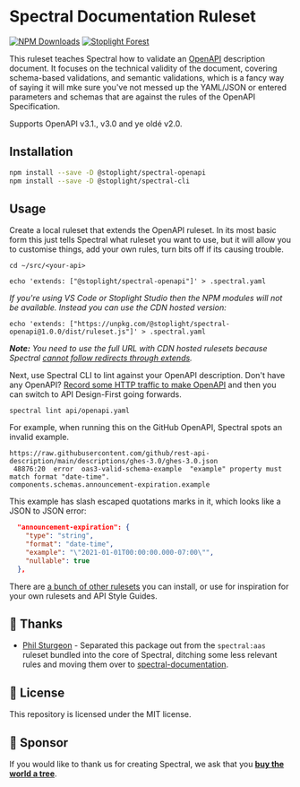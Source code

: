 # Spectral Documentation Ruleset

[![NPM Downloads](https://img.shields.io/npm/dw/@stoplight/spectral-openapi?color=blue)](https://www.npmjs.com/package/@stoplight/spectral-openapi) [![Stoplight Forest](https://img.shields.io/ecologi/trees/stoplightinc)][stoplight_forest]

This ruleset teaches Spectral how to validate an [OpenAPI](https://spec.openapis.org/oas/v3.1.0) description document. It focuses on the technical validity of the document, covering schema-based validations, and semantic validations, which is a fancy way of saying it will mke sure you've not messed up the YAML/JSON or entered parameters and schemas that are against the rules of the OpenAPI Specification. 

Supports OpenAPI v3.1., v3.0 and ye oldé v2.0.

## Installation

``` bash
npm install --save -D @stoplight/spectral-openapi
npm install --save -D @stoplight/spectral-cli
```

## Usage


Create a local ruleset that extends the OpenAPI ruleset. In its most basic form this just tells Spectral what ruleset you want to use, but it will allow you to customise things, add your own rules, turn bits off if its causing trouble.

```
cd ~/src/<your-api>

echo 'extends: ["@stoplight/spectral-openapi"]' > .spectral.yaml
```

_If you're using VS Code or Stoplight Studio then the NPM modules will not be available. Instead you can use the CDN hosted version:_

```
echo 'extends: ["https://unpkg.com/@stoplight/spectral-openapi@1.0.0/dist/ruleset.js"]' > .spectral.yaml
```

_**Note:** You need to use the full URL with CDN hosted rulesets because Spectral [cannot follow redirects through extends](https://github.com/stoplightio/spectral/issues/2266)._

Next, use Spectral CLI to lint against your OpenAPI description. Don't have any OpenAPI? [Record some HTTP traffic to make OpenAPI](https://apisyouwonthate.com/blog/creating-openapi-from-http-traffic) and then you can switch to API Design-First going forwards.

```
spectral lint api/openapi.yaml
```

For example, when running this on the GitHub OpenAPI, Spectral spots an invalid example.

```
https://raw.githubusercontent.com/github/rest-api-description/main/descriptions/ghes-3.0/ghes-3.0.json
 48876:20  error  oas3-valid-schema-example  "example" property must match format "date-time".                       components.schemas.announcement-expiration.example
```

This example has slash escaped quotations marks in it, which looks like a JSON to JSON error:

```json
  "announcement-expiration": {
    "type": "string",
    "format": "date-time",
    "example": "\"2021-01-01T00:00:00.000-07:00\"",
    "nullable": true
  },
```

There are [a bunch of other rulesets](https://github.com/stoplightio/spectral-rulesets) you can install, or use for inspiration for your own rulesets and API Style Guides.

## 🎉 Thanks

- [Phil Sturgeon](https://github.com/philsturgeon) - Separated this package out from the `spectral:aas` ruleset bundled into the core of Spectral, ditching some less relevant rules and moving them over to [spectral-documentation](https://github.com/stoplightio/spectral-documentation).

## 📜 License

This repository is licensed under the MIT license.

## 🌲 Sponsor 

If you would like to thank us for creating Spectral, we ask that you [**buy the world a tree**][stoplight_forest].

[stoplight_forest]: https://ecologi.com/stoplightinc
